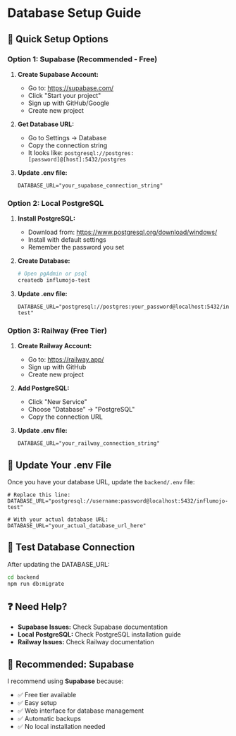 # Database Setup Guide

## 🚀 Quick Setup Options

### **Option 1: Supabase (Recommended - Free)**

1. **Create Supabase Account:**
   - Go to: https://supabase.com/
   - Click "Start your project"
   - Sign up with GitHub/Google
   - Create new project

2. **Get Database URL:**
   - Go to Settings → Database
   - Copy the connection string
   - It looks like: `postgresql://postgres:[password]@[host]:5432/postgres`

3. **Update .env file:**
   ```env
   DATABASE_URL="your_supabase_connection_string"
   ```

### **Option 2: Local PostgreSQL**

1. **Install PostgreSQL:**
   - Download from: https://www.postgresql.org/download/windows/
   - Install with default settings
   - Remember the password you set

2. **Create Database:**
   ```bash
   # Open pgAdmin or psql
   createdb influmojo-test
   ```

3. **Update .env file:**
   ```env
   DATABASE_URL="postgresql://postgres:your_password@localhost:5432/influmojo-test"
   ```

### **Option 3: Railway (Free Tier)**

1. **Create Railway Account:**
   - Go to: https://railway.app/
   - Sign up with GitHub
   - Create new project

2. **Add PostgreSQL:**
   - Click "New Service"
   - Choose "Database" → "PostgreSQL"
   - Copy the connection URL

3. **Update .env file:**
   ```env
   DATABASE_URL="your_railway_connection_string"
   ```

## 🔧 Update Your .env File

Once you have your database URL, update the `backend/.env` file:

```env
# Replace this line:
DATABASE_URL="postgresql://username:password@localhost:5432/influmojo-test"

# With your actual database URL:
DATABASE_URL="your_actual_database_url_here"
```

## 🧪 Test Database Connection

After updating the DATABASE_URL:

```bash
cd backend
npm run db:migrate
```

## ❓ Need Help?

- **Supabase Issues:** Check Supabase documentation
- **Local PostgreSQL:** Check PostgreSQL installation guide
- **Railway Issues:** Check Railway documentation

## 🎯 Recommended: Supabase

I recommend using **Supabase** because:
- ✅ Free tier available
- ✅ Easy setup
- ✅ Web interface for database management
- ✅ Automatic backups
- ✅ No local installation needed